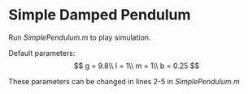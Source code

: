 # Simple Damped Pendulum

Run *SimplePendulum.m* to play simulation.

Default parameters:
$$
g = 9.8\\
l = 1\\
m = 1\\
b = 0.25
$$

These parameters can be changed in lines 2-5 in *SimplePendulum.m*
